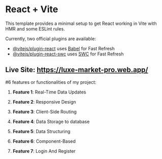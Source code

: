 # React + Vite

This template provides a minimal setup to get React working in Vite with HMR and some ESLint rules.

Currently, two official plugins are available:

- [@vitejs/plugin-react](https://github.com/vitejs/vite-plugin-react/blob/main/packages/plugin-react/README.md) uses [Babel](https://babeljs.io/) for Fast Refresh
- [@vitejs/plugin-react-swc](https://github.com/vitejs/vite-plugin-react-swc) uses [SWC](https://swc.rs/) for Fast Refresh


## Live Site: https://luxe-market-pro.web.app/

#6  features or functionalities of my project:

1. **Feature 1**: Real-Time Data Updates

2. **Feature 2**: Responsive Design

3. **Feature 3**: Client-Side Routing

4. **Feature 4**: Data Storage to database

5. **Feature 5**: Data Structuring

6. **Feature 6**: Component-Based

7. **Feature 7**: Login And Register
